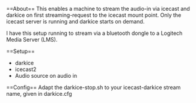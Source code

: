 ==About==
This enables a machine to stream the audio-in via icecast and darkice on first streaming-request to the icecast mount point. Only the icecast server is running and darkice starts on demand.

I have this setup running to stream via a bluetooth dongle to a Logitech Media Server (LMS).

==Setup==
- darkice
- icecast2
- Audio source on audio in

==Config==
Adapt the darkice-stop.sh to your icecast-darkice stream name, given in darkice.cfg
